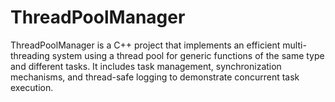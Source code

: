 # ThreadPoolManager
ThreadPoolManager is a C++ project that implements an efficient multi-threading system using a thread pool for generic functions of the same type and different tasks. It includes task management, synchronization mechanisms, and thread-safe logging to demonstrate concurrent task execution.

